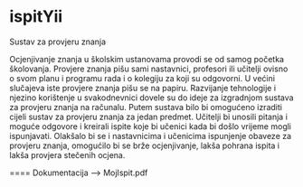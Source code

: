 ispitYii
====
Sustav za provjeru znanja

Ocjenjivanje znanja u školskim ustanovama provodi se od samog početka školovanja. Provjere znanja pišu sami nastavnici, profesori ili učitelji ovisno o svom planu i programu rada i o kolegiju za koji su odgovorni. U većini slučajeva iste provjere znanja pišu se na papiru. Razvijanje tehnologije i njezino korištenje u svakodnevnici dovele su do ideje za izgradnjom sustava za provjeru znanja na računalu. Putem sustava bilo bi omogućeno izraditi cijeli sustav za provjeru znanja za jedan predmet. Učitelji bi unosili pitanja i moguće odgovore i kreirali ispite koje bi učenici kada bi došlo vrijeme mogli ispunjavati. Olakšalo bi se i nastavnicima i učenicima ispunjenje obaveze za provjeru znanja, omogućilo bi se brže ocjenjivanje, lakša pohrana ispita i lakša provjera stečenih ocjena. 

====
 Dokumentacija --> MojIspit.pdf

